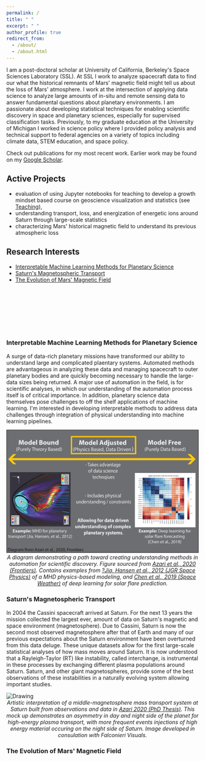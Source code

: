 ```yaml
---
permalink: /
title: " "
excerpt: " "
author_profile: true
redirect_from: 
  - /about/
  - /about.html
---
```


I am a post-doctoral scholar at University of California, Berkeley's Space Sciences Laboratory (SSL). At SSL I work to analyze spacecraft data to find our what the historical remnants of Mars' magnetic field might tell us about the loss of Mars' atmosphere. I work at the intersection of applying data science to analyze large amounts of in-situ and remote sensing data to answer fundamental questions about planetary environments. I am passionate about developing statistical techniques for enabling scientific discovery in space and planetary sciences, especially for supervised classification tasks. Previously, to my graduate education at the  University of Michigan I worked in science policy where I provided policy analysis and technical support to federal agencies on a variety of topics including climate data, STEM education, and space policy. 

Check out publications for my most recent work. Earlier work may be found on my [Google Scholar](https://scholar.google.com/citations?user=UdcGQbYAAAAJ&hl=en&oi=ao).

## Active Projects

- evaluation of using Jupyter notebooks for teaching to develop a growth mindset based course on geoscience visualization and statistics (see [Teaching](https://astro-abby.github.io/teaching/)),
- understanding transport, loss, and energization of energetic ions around Saturn through large-scale statistics
- characterizing Mars' historical magnetic field to understand its previous atmospheric loss

<!-- I am collaborating on the following: 
- analysis of solar wind composition using machine learning to investigate plasma dynamics using ion abundances. Project Lead: [Yeimy Rivera](https://clasp.engin.umich.edu/people/yeimy-rivera/)
- analysis of mass transport and evolution of high energy particle events around Saturn. Project Lead: [Prof. Michael Liemohn](https://clasp.engin.umich.edu/people/michael-liemohn/) -->

## Research Interests

- [Interpretable Machine Learning Methods for Planetary Science](#interpretable-machine-learning-methods-for-planetary-science)
- [Saturn's Magnetospheric Transport](#saturns-magnetospheric-transport)
- [The Evolution of Mars' Magnetic Field](#the-evolution-of-mars-magnetic-field)

<p>&nbsp;</p>
<p>&nbsp;</p>
<p>&nbsp;</p>
<p>&nbsp;</p>


### Interpretable Machine Learning Methods for Planetary Science

A surge of data-rich planetary missions have transformed our ability to understand large and complicated plaentary systems. Automated methods are advantageous in analyzing these data and managing spacecraft to outer planetary bodies and are quickly becoming necessary to handle the large-data sizes being returned. A major use of automation in the field, is for scientific analyses, in which our understanding of the automation process itself is of critical importance. In addition, planetary science data themselves pose challenges to off the shelf applications of machine learning. I'm interested in developing interpretable methods to address data challenges through integration of physical understanding into machine learning pipelines.      

<img src="../images/Azari2020a_InterpretableMethod.png" alt="Drawing" /> 

<center> <em> A diagram demonstrating a path toward creating understanding methods in automation for scientific discovery. Figure sourced from <a href="https://www.frontiersin.org/articles/10.3389/fspas.2020.00036/full">Azari et al., 2020 (Frontiers)</a>. Contains examples from <a href="https://doi.org/10.1029/2012JA017575">?Jia, Hansen et al., 2012 (JGR Space Physics)</a> of a MHD physics-based modeling, and <a href=" https://doi.org/10.1029/2019SW002214">Chen et al., 2019 (Space Weather)</a> of deep learning for solar flare prediction. </em> </center>

### Saturn's Magnetospheric Transport

In 2004 the Cassini spacecraft arrived at Saturn. For the next 13 years the mission collected the largest ever, amount of data on Saturn's magnetic and space environment (magnetosphere). Due to Cassini, Saturn is now the second most observed magnetosphere after that of Earth and many of our previous expectations about the Saturn environment have been overturned from this data deluge. These unique datasets allow for the first large-scale statistical analyses of how mass moves around Saturn. It is now understood that a Rayleigh-Taylor (RT) like instability, called interchange, is instrumental in these processes by exchanging different plasma populations around Saturn. Saturn, and other giant magnetospheres, provide some of the best observations of these instabilities in a naturally evolving system allowing important studies.

<img src="../images/Azari2020_BasicDiagram.png" alt="Drawing" /> 

<center> <em> Artistic interpretation of a middle-magnetosphere mass transport system at Saturn built from observations and data in <a href="http://hdl.handle.net/2027.42/155251">Azari 2020 (PhD Thesis)</a>. This mock up demonstrates an asymmetry in day and night side of the planet for high-energy plasma transport, with more frequent events injections of high energy material occuring on the night side of Saturn. Image developed in consulation with Falconieri Visuals. </em> </center>

### The Evolution of Mars' Magnetic Field

<!-- write something here from your abstract  -->






